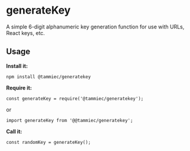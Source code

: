 # generateKey

A simple 6-digit alphanumeric key generation function for use with URLs, React keys, etc.

## Usage

**Install it:**

`npm install @tammiec/generatekey`

**Require it:**

`const generateKey = require('@tammiec/generatekey');`

or

`import generateKey from '@@tammiec/generatekey';`

**Call it:**

`const randomKey = generateKey();`
